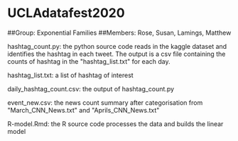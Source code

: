 # UCLAdatafest2020
##Group: Exponential Families
##Members: Rose, Susan, Lamings, Matthew

hashtag_count.py: the python source code reads in the kaggle dataset and identifies the hashtag in each tweet. The output is a csv file containing the counts of hashtag in the "hashtag_list.txt" for each day. 

hashtag_list.txt: a list of hashtag of interest

daily_hashtag_count.csv: the output of hashtag_count.py

event_new.csv: the news count summary after categorisation from "March_CNN_News.txt" and "Aprils_CNN_News.txt"

R-model.Rmd: the R source code processes the data and builds the linear model


